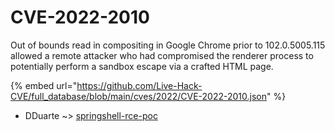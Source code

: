 # CVE-2022-2010

Out of bounds read in compositing in Google Chrome prior to 102.0.5005.115 allowed a remote attacker who had compromised the renderer process to potentially perform a sandbox escape via a crafted HTML page.

{% embed url="https://github.com/Live-Hack-CVE/full_database/blob/main/cves/2022/CVE-2022-2010.json" %}


* DDuarte ~> [springshell-rce-poc](https://www.alice-snow.ru/2022/database/cve-2022-2010/springshell-rce-poc-dduarte)